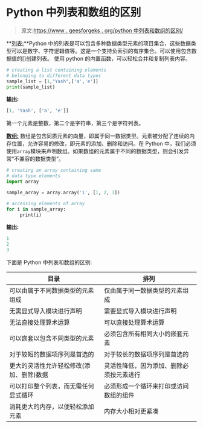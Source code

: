# Python 中列表和数组的区别

> 原文:[https://www . geesforgeks . org/python 中列表和数组的区别/](https://www.geeksforgeeks.org/difference-between-list-and-array-in-python/)

**[列表:](https://www.geeksforgeeks.org/python-list/)**Python 中的列表是可以包含多种数据类型元素的项目集合，这些数据类型可以是数字、字符逻辑值等。这是一个支持负索引的有序集合。可以使用包含数据值的[]创建列表。
使用 python 的内置函数，可以轻松合并和复制列表内容。

```py
# creating a list containing elements 
# belonging to different data types
sample_list = [1,"Yash",['a','e']]
print(sample_list)
```

**输出:**

```py
[1, 'Yash', ['a', 'e']]

```

第一个元素是整数，第二个是字符串，第三个是字符列表。

**[数组:](https://www.geeksforgeeks.org/python-arrays/)** 数组是包含同质元素的向量，即属于同一数据类型。元素被分配了连续的内存位置，允许容易的修改，即元素的添加、删除和访问。在 Python 中，我们必须使用`array`模块来声明数组。如果数组的元素属于不同的数据类型，则会引发异常“不兼容的数据类型”。

```py
# creating an array containing same 
# data type elements 
import array

sample_array = array.array('i', [1, 2, 3])  

# accessing elements of array
for i in sample_array:
     print(i)
```

**输出:**

```py
1
2
3

```

下面是 Python 中列表和数组的区别:

| 目录 | 排列 |
| --- | --- |
| 可以由属于不同数据类型的元素组成 | 仅由属于同一数据类型的元素组成 |
| 无需显式导入模块进行声明 | 需要显式导入模块进行声明 |
| 无法直接处理算术运算 | 可以直接处理算术运算 |
| 可以嵌套以包含不同类型的元素 | 必须包含所有相同大小的嵌套元素 |
| 对于较短的数据项序列是首选的 | 对于较长的数据项序列是首选的 |
| 更大的灵活性允许轻松修改(添加、删除)数据 | 灵活性降低，因为添加、删除必须按元素进行 |
| 可以打印整个列表，而无需任何显式循环 | 必须形成一个循环来打印或访问数组的组件 |
| 消耗更大的内存，以便轻松添加元素 | 内存大小相对更紧凑 |
